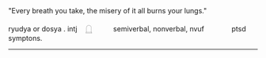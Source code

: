 "Every breath you take, the misery of it all burns your lungs."ㅤㅤㅤㅤ

ryudya or dosya . intj ㅤ𓉸ㅤㅤㅤ
semiverbal, nonverbal, nvufㅤㅤㅤㅤ
ptsd symptons.
_____________________________
